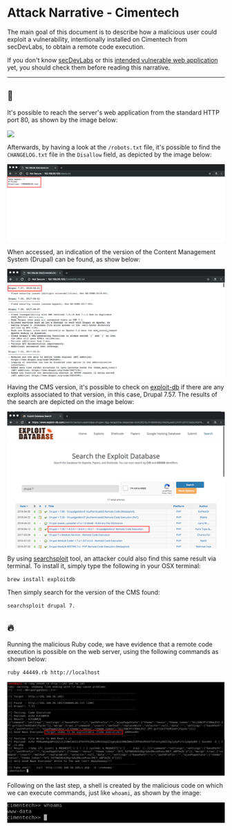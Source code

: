 # Attack Narrative - Cimentech
The main goal of this document is to describe how a malicious user could exploit a vulnerability, intentionally installed on Cimentech from secDevLabs, to obtain a remote code execution.

If you don't know [secDevLabs] or this [intended vulnerable web application][2] yet, you should check them before reading this narrative.

---
## 👀

It's possible to reach the server's web application from the standard HTTP port 80, as shown by the image below:

<img src="attack1.gif" align="center"/>

Afterwards, by having a look at the `/robots.txt` file, it's possible to find the `CHANGELOG.txt` file in the `Disallow` field, as depicted by the image below:

<img src="attack2.png" align="center"/>

When accessed, an indication of the version of the Content Management System (Drupal) can be found, as show below:

<img src="attack3.png" align="center"/>

Having the CMS version, it's possible to check on [exploit-db][3] if there are any exploits associated to that version, in this case, Drupal 7.57. The results of the search are depicted on the image below:

<img src="attack4.png" align="center"/>

By using [searchsploit](https://www.exploit-db.com/searchsploit) tool, an attacker could also find this same result via terminal. To install it, simply type the following in your OSX terminal:

```sh
brew install exploitdb
```

Then simply search for the version of the CMS found:

```sh
searchsploit drupal 7.
```

## 🔥

Running the malicious Ruby code, we have evidence that a remote code execution is possible on the web server, using the following commands as shown below:

```sh
ruby 44449.rb http://localhost
```

<img src="attack5.png" align="center"/>

Following on the last step, a shell is created by the malicious code on which we can execute commands, just like `whoami`, as shown by the image:

<img src="attack6.png" align="center"/>



[secDevLabs]: https://github.com/globocom/secDevLabs
[2]: https://github.com/globocom/secDevLabs/tree/master/owasp-top10-2017-apps/a9/Cimentech
[3]: https://www.exploit-db.com/
